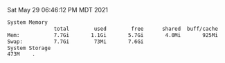 Sat May 29 06:46:12 PM MDT 2021
```bash
System Memory
               total        used        free      shared  buff/cache   available
Mem:           7.7Gi       1.1Gi       5.7Gi       4.0Mi       925Mi       6.3Gi
Swap:          7.7Gi        73Mi       7.6Gi
System Storage
473M	.
```
